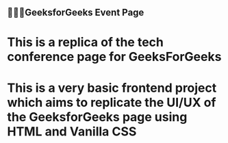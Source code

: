 ## 🧑🏻‍💻GeeksforGeeks Event Page

# This is a replica of the tech conference page for GeeksForGeeks

# This is a very basic frontend project which aims to replicate the UI/UX of the GeeksforGeeks page using HTML and Vanilla CSS
